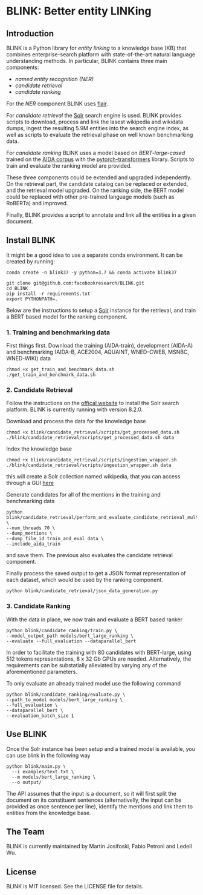 # BLINK: Better entity LINKing

## Introduction

BLINK is a Python library for *entity linking* to a knowledge base (KB) that combines enterprise-search platform with state-of-the-art natural language understanding methods. 
In particular, BLINK contains three main components:
- _named entity recognition (NER)_
- _candidate retrieval_
- _candidate ranking_

For the _NER_ component BLINK uses [flair](https://github.com/zalandoresearch/flair).

For _candidate retrieval_ the [Solr](https://lucene.apache.org/solr) search engine is used.
BLINK provides scripts to download, process and link the lasest wikipedia and wikidata dumps, ingest the resulting 5.9M entities into the search engine index, as well as scripts to evaluate the retrieval phase on well known benchmarking data.

For _candidate ranking_ BLINK uses a model based on _BERT-large-cased_ trained on the [AIDA corpus](https://www.mpi-inf.mpg.de/departments/databases-and-information-systems/research/ambiverse-nlu/aida) with the [pytorch-transformers](https://github.com/huggingface/transformers) library. Scripts to train and evaluate the ranking model are provided.

These three components could be extended and upgraded independently. 
On the retrieval part, the candidate catalog can be replaced or extended, and the retrieval model upgraded.
On the ranking side, the BERT model could be replaced with other pre-trained language models (such as RoBERTa) and improved.

Finally, BLINK provides a script to annotate and link all the entities in a given document.

## Install BLINK

It might be a good idea to use a separate conda environment. It can be created by running:

```
conda create -n blink37 -y python=3.7 && conda activate blink37
```

```
git clone git@github.com:facebookresearch/BLINK.git
cd BLINK
pip install -r requirements.txt
export PYTHONPATH=.
```


Below are the instructions to setup a [Solr](https://lucene.apache.org/solr) instance for the retrieval, and train a BERT based model for the ranking component.

### 1. Training and benchmarking data

First things first. Download the training (AIDA-train), development (AIDA-A) and benchmarking (AIDA-B, ACE2004, AQUAINT, WNED-CWEB, MSNBC, WNED-WIKI) data

```
chmod +x get_train_and_benchmark_data.sh
./get_train_and_benchmark_data.sh
```

### 2. Candidate Retrieval

Follow the instructions on the [offical website](https://lucene.apache.org/solr) to install the Solr search platform. BLINK is currently running with version 8.2.0.

Download and process the data for the knowledge base

```
chmod +x blink/candidate_retrieval/scripts/get_processed_data.sh
./blink/candidate_retrieval/scripts/get_processed_data.sh data
```

Index the knowledge base
```
chmod +x blink/candidate_retrieval/scripts/ingestion_wrapper.sh
./blink/candidate_retrieval/scripts/ingestion_wrapper.sh data
```
this will create a Solr collection named wikipedia, that you can access through a GUI [here](http://localhost:8983/solr/#/wikipedia/core-overview)

Generate candidates for all of the mentions in the training and benchmarking data
```
python blink/candidate_retrieval/perform_and_evaluate_candidate_retrieval_multithreaded.py \
--num_threads 70 \
--dump_mentions \
--dump_file_id train_and_eval_data \
--include_aida_train
```
and save them. The previous also evaluates the candidate retrieval component.

Finally process the saved output to get a JSON format representation of each dataset, which would be used by the ranking component.

```
python blink/candidate_retrieval/json_data_generation.py
```

### 3. Candidate Ranking

With the data in place, we now train and evaluate a BERT based ranker
```
python blink/candidate_ranking/train.py \
--model_output_path models/bert_large_ranking \
--evaluate --full_evaluation --dataparallel_bert
```
In order to facilitate the training with 80 candidates with BERT-large, using 512 tokens representations, 8 x 32 Gb GPUs are needed. Alternatively, the requirements can be substatially alleviated by varying any of the aforementioned parameters. 

To only evaluate an already trained model use the following command
```
python blink/candidate_ranking/evaluate.py \
--path_to_model models/bert_large_ranking \
--full_evaluation \
--dataparallel_bert \
--evaluation_batch_size 1
```

## Use BLINK
Once the Solr instance has been setup and a trained model is available, you can use blink in the following way

```
python blink/main.py \
  --i examples/text.txt \
  --m models/bert_large_ranking \
  --o output/
```

The API assumes that the input is a document, so it will first split the document on its constituent sentences (alternativelly, the input can be provided as once sentence per line), identify the mentions and link them to entities from the knowledge base.

## The Team
BLINK is currently maintained by Martin Josifoski, Fabio Petroni and Ledell Wu. 

## License
BLINK is MIT licensed. See the LICENSE file for details.
